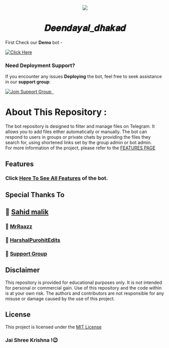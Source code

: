 <p align="center">
  <img src="https://graph.org/file/ef043e0bfe76db3af15f9.jpg">
</p>
<h1 align="center">
  𝑫𝒆𝒆𝒏𝒅𝒂𝒚𝒂𝒍_𝒅𝒉𝒂𝒌𝒂𝒅
</h1>

First Check our **Demo** bot -

[![Click Here](https://img.shields.io/badge/Demo%20Bot-Click%20Here-blue?style=flat&logo=telegram&labelColor=white&link=http://t.me/Dhakad_files_Bot)](https://t.me/directfilee_bot)

### Need Deployment Support?

If you encounter any issues **Deploying** the bot, feel free to seek assistance in our **support group**:

[![Join Support Group    ](https://img.shields.io/badge/Join%20Support%20Group-Click%20Here-blue?style=flat&logo=telegram&labelColor=white&link=https://t.me/Bisal_Files_Talk)](https://t.me/Deendayal_Support_Group)

# About This Repository :

The bot repository is designed to filter and manage files on Telegram. It allows you to add files either automatically or manually. The bot can respond to users in groups or private chats by providing the files they search for, using shortened links set by the group admin or bot admin.
<br>
For more information of the project, please refer to the [FEATURES PAGE](https://github.com/biisal/biisal-filter-bot/blob/main/readme/FEATURES.md)


## Features

### Click [Here To See All Features](https://github.com/biisal/biisal-filter-bot/blob/main/readme/FEATURES.md) of the bot.

## Special Thanks To


## 🌴 [Sahid malik](https://github.com/Sahidmalik001)

### 🔧 [MrRaazz](https://github.com/MrRaazz)


### 🔧 [HarshalPurohitEdits](https://github.com/HarshalPurohitEdits)

### 🔧 [Support Group](https://t.me/Deendayal_Support_Group)

## Disclaimer

This repository is provided for educational purposes only. It is not intended for personal or commercial gain. Use of this repository and the code within is at your own risk. The authors and contributors are not responsible for any misuse or damage caused by the use of this project.

## License

This project is licensed under the [MIT License](https://github.com/biisal/biisal-filter-bot/blob/main/LICENSE)

### Jai Shree Krishna !😉
